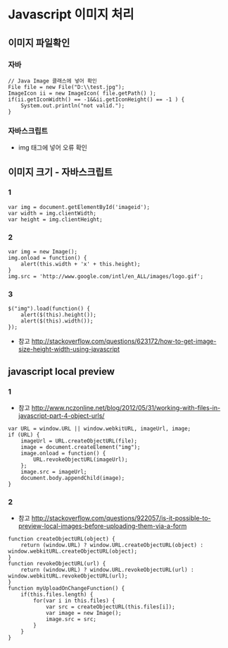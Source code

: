 # Javascript 이미지 처리

<!--
description = 조금 오래된 자료
tag = programming, javascript, image
-->

## 이미지 파일확인

### 자바

```
// Java Image 클래스에 넣어 확인
File file = new File("D:\\test.jpg");
ImageIcon ii = new ImageIcon( file.getPath() );
if(ii.getIconWidth() == -1&&ii.getIconHeight() == -1 ) {
	System.out.println("not valid.");
}
```

### 자바스크립트

- img 태그에 넣어 오류 확인

## 이미지 크기 - 자바스크립트

### 1

```
var img = document.getElementById('imageid');
var width = img.clientWidth;
var height = img.clientHeight;
```

### 2

```
var img = new Image();
img.onload = function() {
	alert(this.width + 'x' + this.height);
}
img.src = 'http://www.google.com/intl/en_ALL/images/logo.gif';
```

### 3

```
$("img").load(function() {
	alert($(this).height());
	alert($(this).width());
});
```

- 참고 http://stackoverflow.com/questions/623172/how-to-get-image-size-height-width-using-javascript

## javascript local preview

### 1

- 참고 http://www.nczonline.net/blog/2012/05/31/working-with-files-in-javascript-part-4-object-urls/

```
var URL = window.URL || window.webkitURL, imageUrl, image;
if (URL) {
	imageUrl = URL.createObjectURL(file);
	image = document.createElement("img");
	image.onload = function() {
		URL.revokeObjectURL(imageUrl);
	};
	image.src = imageUrl;
	document.body.appendChild(image);
}
```

### 2

- 참고 http://stackoverflow.com/questions/922057/is-it-possible-to-preview-local-images-before-uploading-them-via-a-form

```
function createObjectURL(object) {
	return (window.URL) ? window.URL.createObjectURL(object) : window.webkitURL.createObjectURL(object);
}
function revokeObjectURL(url) {
	return (window.URL) ? window.URL.revokeObjectURL(url) : window.webkitURL.revokeObjectURL(url);
}
function myUploadOnChangeFunction() {
	if(this.files.length) {
		for(var i in this.files) {
			var src = createObjectURL(this.files[i]);
			var image = new Image();
			image.src = src;
		}
	}
}
```
